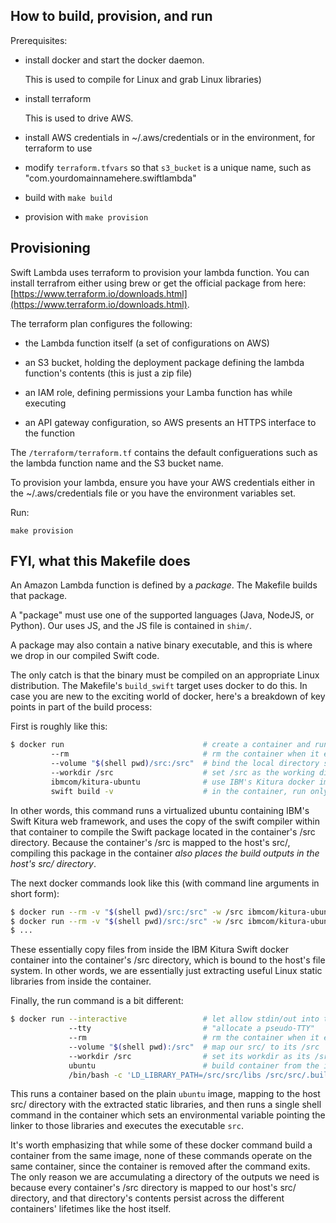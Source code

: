 ## How to build, provision, and run

Prerequisites:

- install docker and start the docker daemon. 

  This is used to compile for Linux and grab Linux libraries)

- install terraform

  This is used to drive AWS.

- install AWS credentials in ~/.aws/credentials or in the environment, for terraform to use

- modify `terraform.tfvars` so that `s3_bucket` is a unique name, such as "com.yourdomainnamehere.swiftlambda"

- build with `make build`

- provision with `make provision`


## Provisioning

Swift Lambda uses terraform to provision your lambda function. You can install terrafrom either using brew or get the official package from here: [https://www.terraform.io/downloads.html](https://www.terraform.io/downloads.html).

The terraform plan configures the following:

- the Lambda function itself (a set of configurations on AWS)

- an S3 bucket, holding the deployment package defining the lambda function's contents (this is just a zip file)

- an IAM role, defining permissions your Lamba function has while executing

- an API gateway configuration, so AWS presents an HTTPS interface to the function

The  `/terraform/terraform.tf` contains the default configuerations such as the lambda function name and the S3 bucket name.

To provision your lambda, ensure you have your AWS credentials either in the ~/.aws/credentials file or you have the environment variables set.


Run:
```
make provision
```


## FYI, what this Makefile does

An Amazon Lambda function is defined by a _package_. The Makefile builds that package.

A "package" must use one of the supported languages (Java, NodeJS, or Python). Our uses JS, and the JS file is contained in `shim/`.

A package may also contain a native binary executable, and this is where we drop in our compiled Swift code.

The only catch is that the binary must be compiled on an appropriate Linux distribution. The Makefile's `build_swift` target uses docker to do this. In case you are new to the exciting world of docker, here's a breakdown of key points in part of the build process:

First is roughly like this:

```sh
$ docker run                               # create a container and run it
         --rm                              # rm the container when it exits
         --volume "$(shell pwd)/src:/src"  # bind the local directory src/ to in-the-container  /src 
         --workdir /src                    # set /src as the working directory in the container
         ibmcom/kitura-ubuntu              # use IBM's Kitura docker image to define the container
         swift build -v                    # in the container, run only the command "swift build -v"
```

In other words, this command runs a virtualized ubuntu containing IBM's Swift Kitura web framework, and uses the copy of the swift compiler within that container to compile the Swift package located in the container's /src directory. Because the container's /src is mapped to the host's src/, compiling this package in the container _also places the build outputs in the host's src/ directory_. 

The next docker commands look like this (with command line arguments in short form):

```sh
$ docker run --rm -v "$(shell pwd)/src:/src" -w /src ibmcom/kitura-ubuntu /bin/bash -c 'cp /root/swift-3.0-RELEASE-ubuntu14.04/usr/lib/swift/linux/*.so /src/libs'
$ docker run --rm -v "$(shell pwd)/src:/src" -w /src ibmcom/kitura-ubuntu /bin/bash -c 'cp /usr/lib/x86_64-linux-gnu/libicudata.so.52 /src/libs'
$ ...

```

These essentially copy files from inside the IBM Kitura Swift docker container into the container's /src directory, which is bound to the host's file system. In other words, we are essentially just extracting useful Linux static libraries from inside the container.

Finally, the run command is a bit different:

```sh
$ docker run --interactive                 # let allow stdin/out into the container
             --tty                         # "allocate a pseudo-TTY"
             --rm                          # rm the container when it exits
             --volume "$(shell pwd):/src"  # map our src/ to its /src
             --workdir /src                # set its workdir as its /src
             ubuntu                        # build container from the image "ubuntu"
             /bin/bash -c 'LD_LIBRARY_PATH=/src/src/libs /src/src/.build/debug/src' # set env var and run executable src
```

This runs a container based on the plain `ubuntu` image, mapping to the host src/ directory with the extracted static libraries, and then runs a single shell command in the container which sets an environmental variable pointing the linker to those libraries and executes the executable `src`.

It's worth emphasizing that while some of these docker command build a container from the same image, none of these commands operate on the same container, since the container is removed after the command exits. The only reason we are accumulating a directory of the outputs we need is because every container's /src directory is mapped to our host's src/ directory, and that directory's contents persist across the different containers' lifetimes like the host itself.

